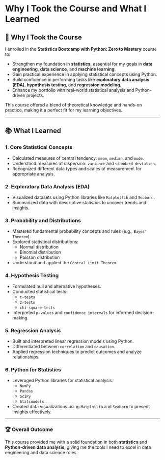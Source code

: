 # Why I Took the Course and What I Learned

## 📖 Why I Took the Course

I enrolled in the **Statistics Bootcamp with Python: Zero to Mastery** course to:
- Strengthen my foundation in **statistics**, essential for my goals in **data engineering**, **data science**, and **machine learning**.
- Gain practical experience in applying statistical concepts using Python.
- Build confidence in performing tasks like **exploratory data analysis (EDA)**, **hypothesis testing**, and **regression modeling**.
- Enhance my portfolio with real-world statistical analysis and Python-driven projects.

This course offered a blend of theoretical knowledge and hands-on practice, making it a perfect fit for my learning objectives.

---

## 📚 What I Learned

### **1. Core Statistical Concepts**
- Calculated measures of central tendency: `mean`, `median`, and `mode`.
- Understood measures of dispersion: `variance` and `standard deviation`.
- Recognized different data types and scales of measurement for appropriate analysis.

### **2. Exploratory Data Analysis (EDA)**
- Visualized datasets using Python libraries like `Matplotlib` and `Seaborn`.
- Summarized data with descriptive statistics to uncover trends and insights.

### **3. Probability and Distributions**
- Mastered fundamental probability concepts and rules (e.g., `Bayes' Theorem`).
- Explored statistical distributions:
  - Normal distribution
  - Binomial distribution
  - Poisson distribution
- Understood and applied the `Central Limit Theorem`.

### **4. Hypothesis Testing**
- Formulated null and alternative hypotheses.
- Conducted statistical tests:
  - `t-tests`
  - `z-tests`
  - `chi-square tests`
- Interpreted `p-values` and `confidence intervals` for informed decision-making.

### **5. Regression Analysis**
- Built and interpreted linear regression models using Python.
- Differentiated between `correlation` and `causation`.
- Applied regression techniques to predict outcomes and analyze relationships.

### **6. Python for Statistics**
- Leveraged Python libraries for statistical analysis:
  - `NumPy`
  - `Pandas`
  - `SciPy`
  - `Statsmodels`
- Created data visualizations using `Matplotlib` and `Seaborn` to present insights effectively.

---

### 🏆 Overall Outcome
This course provided me with a solid foundation in both **statistics** and **Python-driven data analysis**, giving me the tools I need to excel in data engineering and data science roles.
